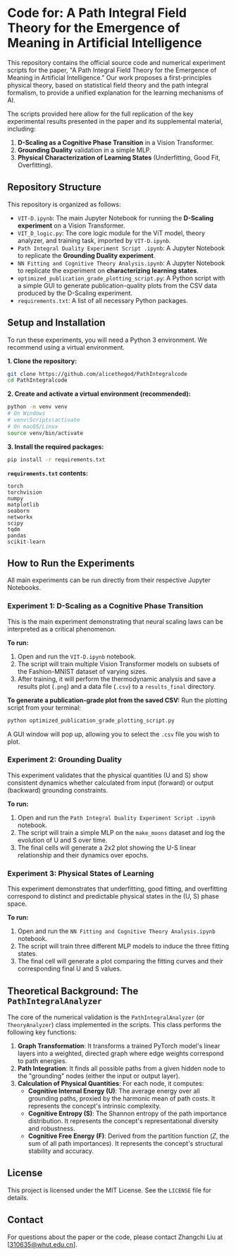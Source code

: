 # Code for: A Path Integral Field Theory for the Emergence of Meaning in Artificial Intelligence

This repository contains the official source code and numerical experiment scripts for the paper, "A Path Integral Field Theory for the Emergence of Meaning in Artificial Intelligence." Our work proposes a first-principles physical theory, based on statistical field theory and the path integral formalism, to provide a unified explanation for the learning mechanisms of AI.

The scripts provided here allow for the full replication of the key experimental results presented in the paper and its supplemental material, including:
1.  **D-Scaling as a Cognitive Phase Transition** in a Vision Transformer.
2.  **Grounding Duality** validation in a simple MLP.
3.  **Physical Characterization of Learning States** (Underfitting, Good Fit, Overfitting).

## Repository Structure

This repository is organized as follows:

-   `VIT-D.ipynb`: The main Jupyter Notebook for running the **D-Scaling experiment** on a Vision Transformer.
-   `VIT_D_logic.py`: The core logic module for the ViT model, theory analyzer, and training task, imported by `VIT-D.ipynb`.
-   `Path Integral Duality Experiment Script .ipynb`: A Jupyter Notebook to replicate the **Grounding Duality experiment**.
-   `NN Fitting and Cognitive Theory Analysis.ipynb`: A Jupyter Notebook to replicate the experiment on **characterizing learning states**.
-   `optimized_publication_grade_plotting_script.py`: A Python script with a simple GUI to generate publication-quality plots from the CSV data produced by the D-Scaling experiment.
-   `requirements.txt`: A list of all necessary Python packages.

## Setup and Installation

To run these experiments, you will need a Python 3 environment. We recommend using a virtual environment.

**1. Clone the repository:**
```bash
git clone https://github.com/alicethegod/PathIntegralcode
cd PathIntegralcode
```


**2. Create and activate a virtual environment (recommended):**
```bash
python -m venv venv
# On Windows
# venv\Scripts\activate
# On macOS/Linux
source venv/bin/activate
```

**3. Install the required packages:**
```bash
pip install -r requirements.txt
```

**`requirements.txt` contents:**
```
torch
torchvision
numpy
matplotlib
seaborn
networkx
scipy
tqdm
pandas
scikit-learn
```

## How to Run the Experiments

All main experiments can be run directly from their respective Jupyter Notebooks.

### Experiment 1: D-Scaling as a Cognitive Phase Transition

This is the main experiment demonstrating that neural scaling laws can be interpreted as a critical phenomenon.

**To run:**
1. Open and run the `VIT-D.ipynb` notebook.
2.  The script will train multiple Vision Transformer models on subsets of the Fashion-MNIST dataset of varying sizes.
3.  After training, it will perform the thermodynamic analysis and save a results plot (`.png`) and a data file (`.csv`) to a `results_final` directory.

**To generate a publication-grade plot from the saved CSV:**
Run the plotting script from your terminal:
```bash
python optimized_publication_grade_plotting_script.py
```
A GUI window will pop up, allowing you to select the `.csv` file you wish to plot.

### Experiment 2: Grounding Duality

This experiment validates that the physical quantities (U and S) show consistent dynamics whether calculated from input (forward) or output (backward) grounding constraints.

**To run:**
1.  Open and run the `Path Integral Duality Experiment Script .ipynb` notebook.
2.  The script will train a simple MLP on the `make_moons` dataset and log the evolution of U and S over time.
3.  The final cells will generate a 2x2 plot showing the U-S linear relationship and their dynamics over epochs.

### Experiment 3: Physical States of Learning

This experiment demonstrates that underfitting, good fitting, and overfitting correspond to distinct and predictable physical states in the (U, S) phase space.

**To run:**
1.  Open and run the `NN Fitting and Cognitive Theory Analysis.ipynb` notebook.
2.  The script will train three different MLP models to induce the three fitting states.
3.  The final cell will generate a plot comparing the fitting curves and their corresponding final U and S values.

## Theoretical Background: The `PathIntegralAnalyzer`

The core of the numerical validation is the `PathIntegralAnalyzer` (or `TheoryAnalyzer`) class implemented in the scripts. This class performs the following key functions:
1.  **Graph Transformation**: It transforms a trained PyTorch model's linear layers into a weighted, directed graph where edge weights correspond to path energies.
2.  **Path Integration**: It finds all possible paths from a given hidden node to the "grounding" nodes (either the input or output layer).
3.  **Calculation of Physical Quantities**: For each node, it computes:
    -   **Cognitive Internal Energy (U)**: The average energy over all grounding paths, proxied by the harmonic mean of path costs. It represents the concept's intrinsic complexity.
    -   **Cognitive Entropy (S)**: The Shannon entropy of the path importance distribution. It represents the concept's representational diversity and robustness.
    -   **Cognitive Free Energy (F)**: Derived from the partition function ($Z$, the sum of all path importances). It represents the concept's structural stability and accuracy.

## License

This project is licensed under the MIT License. See the `LICENSE` file for details.

## Contact

For questions about the paper or the code, please contact Zhangchi Liu at [310635@whut.edu.cn].
